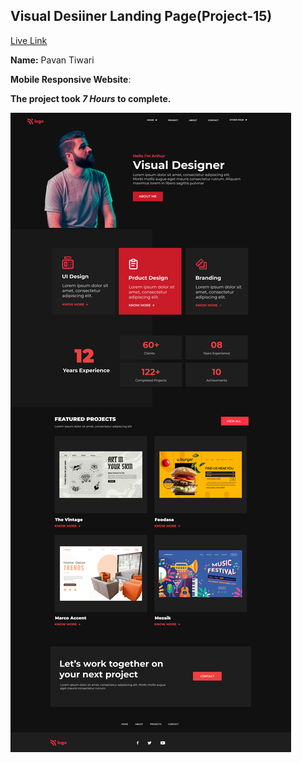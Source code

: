 

## Visual Desiiner Landing Page(Project-15)  
[Live Link]()


**Name:** Pavan Tiwari

**Mobile Responsive Website**:

**The project took ***7 Hours*** to complete.** 


![image](./15.png)